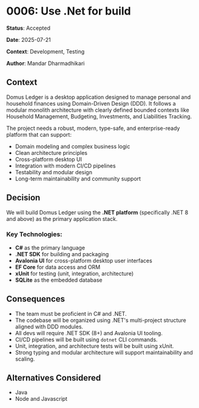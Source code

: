 # 0006: Use .Net for build

**Status**: Accepted

**Date**: 2025-07-21

**Context**: Development, Testing

**Author**: Mandar Dharmadhikari


## Context

Domus Ledger is a desktop application designed to manage personal and household finances using Domain-Driven Design (DDD). It follows a modular monolith architecture with clearly defined bounded contexts like Household Management, Budgeting, Investments, and Liabilities Tracking.

The project needs a robust, modern, type-safe, and enterprise-ready platform that can support:
- Domain modeling and complex business logic
- Clean architecture principles
- Cross-platform desktop UI
- Integration with modern CI/CD pipelines
- Testability and modular design
- Long-term maintainability and community support

## Decision

We will build Domus Ledger using the **.NET platform** (specifically .NET 8 and above) as the primary application stack.

### Key Technologies:
- **C#** as the primary language
- **.NET SDK** for building and packaging
- **Avalonia UI** for cross-platform desktop user interfaces
- **EF Core** for data access and ORM
- **xUnit** for testing (unit, integration, architecture)
- **SQLite** as the embedded database

## Consequences

- The team must be proficient in C# and .NET.
- The codebase will be organized using .NET's multi-project structure aligned with DDD modules.
- All devs will require .NET SDK (8+) and Avalonia UI tooling.
- CI/CD pipelines will be built using `dotnet` CLI commands.
- Unit, integration, and architecture tests will be built using xUnit.
- Strong typing and modular architecture will support maintainability and scaling.

## Alternatives Considered

- Java
- Node and Javascript

